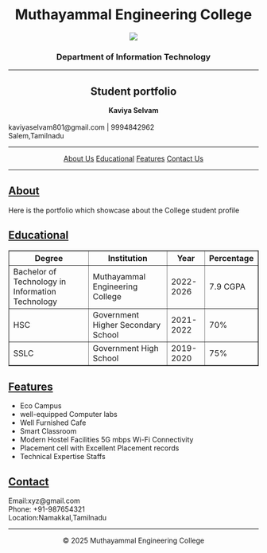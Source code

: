 <html>
    <head>
        <title>Muthayammal Engineering College - Student protfolio</title>
    <body>
        <title><center>Muthayammal Engineering  College</center></title>
    </head>
    </body>
    <h1><center>Muthayammal Engineering College</center></h1>
    <center><img src="mecc.jpeg ";/></center>
    <h3><center>Department of Information Technology</center></h3>
    <hr>
    <h2><center>Student portfolio</center></h2>
   <p><center><b> Kaviya Selvam</b></center><br> 
    kaviyaselvam801@gmail.com | 9994842962<br>
    Salem,Tamilnadu</p>
    <hr>
    <p><center>
<a href="#About">About Us</a>
<a href="#EduSystem">Educational</a>
<a href="#Features">Features</a>
    <a href="#Contact">Contact Us</a>
         </center></p>
         <hr>
         <h2 id="About"><u>About</u></h2>
    <p>Here is the portfolio which showcase about the College student profile</p>
<h2 id="EduSystem"><u>Educational</u></h2>
<table border="1" width="0" cellspacing="0" cellpadding="6">
    <tr>
        <th>Degree</th>
        <th>Institution</th>
        <th>Year</th>
        <th>Percentage</th>
</tr>
<tr>
    <td>Bachelor of Technology in Information Technology</td>
    <td>Muthayammal Engineering  College</td>
    <td>2022-2026</td>
    <td>7.9 CGPA</td>
</tr>
<tr>
    <td>HSC</td>
    <td>Government Higher Secondary School</td>
    <td> 2021-2022</td>
    <td>70%</td>
</tr>
<tr>
    <td>SSLC</td>
    <td>Government High School</td>
    <td>2019-2020</td>
    <td>75%</td>
</tr>
</table>
<h2 id="Features"><u>Features</u></h2>
    <ul>
        <li>Eco Campus</li>
        <li>well-equipped Computer labs</li>
        <li>Well Furnished Cafe</li>
        <li>Smart Classroom</li>
        <li>Modern Hostel Facilities 5G mbps Wi-Fi Connectivity</li>
        <li>Placement cell with Excellent Placement records</li>
        <li>Technical Expertise Staffs</li>
    </ul>
    <h2 id="Contact"><u>Contact</u></h2>
    <p> Email:xyz@gmail.com<br>
        Phone: +91-987654321<br>
        Location:Namakkal,Tamilnadu
    </p>
<hr>
<p><center>&copy 2025 Muthayammal Engineering College</center></p>
</body>
</html>
